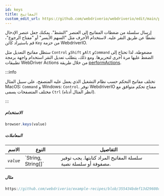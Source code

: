 ```yaml
---
id: keys
title: المفاتيح
custom_edit_url: https://github.com/webdriverio/webdriverio/edit/main/packages/webdriverio/src/commands/browser/keys.ts
---
```


إرسال سلسلة من ضغطات المفاتيح إلى العنصر "النشط". يمكنك جعل عنصر الإدخال نشطًا عن طريق النقر عليه. لاستخدام الأحرف مثل "السهم الأيسر" أو "مفتاح الرجوع"، قم باستيراد كائن `Key` من حزمة WebdriverIO.

ستظل مفاتيح التعديل مثل `Control` و`Shift` و`Alt` و`Command` مضغوطة، لذا تحتاج إلى الضغط عليها مرة أخرى لتحريرها. ومع ذلك، يتطلب تعديل النقر استخدام واجهة برمجة تطبيقات WebDriver Actions من خلال طريقة [performActions](https://webdriver.io/docs/api/webdriver#performactions).

:::info

تختلف مفاتيح التحكم حسب نظام التشغيل الذي يعمل عليه المتصفح، على سبيل المثال MacOS: `Command` و Windows: `Control`.
توفر WebdriverIO مفتاح تحكم متوافق مع مختلف المتصفحات يسمى `Ctrl` (انظر المثال أدناه).

:::

##### الاستخدام

```js
browser.keys(value)
```

##### المعاملات

<table>
  <thead>
    <tr>
      <th>الاسم</th><th>النوع</th><th>التفاصيل</th>
    </tr>
  </thead>
  <tbody>
    <tr>
      <td><code><var>value</var></code></td>
      <td>`String, String[]`</td>
      <td>سلسلة المفاتيح المراد كتابتها. يجب توفير مصفوفة أو سلسلة نصية.</td>
    </tr>
  </tbody>
</table>

##### مثال

```js reference title="keys.js" useHTTPS
https://github.com/webdriverio/example-recipes/blob/355434bdef13d29608d6d5fbfbeaa034c8a2aa74/keys/keys.js#L1-L17
```